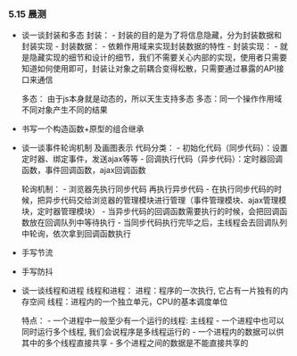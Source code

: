 ### 5.15 晨测
- 谈一谈封装和多态
    封装：
        - 封装的目的是为了将信息隐藏，分为封装数据和封装实现
        - 封装数据：
            - 依赖作用域来实现封装数据的特性
        - 封装实现：
            - 就是隐藏实现的细节和设计的细节，我们不需要关心内部的实现，使用者只需要知道如何使用即可，封装让对象之前耦合变得松散，只需要通过暴露的API接口来通信

    多态：
        由于js本身就是动态的，所以天生支持多态
        多态：同一个操作作用域不同对象产生不同的结果

- 书写一个构造函数+原型的组合继承


- 谈一谈事件轮询机制 及画图表示
    代码分类：
        - 初始化代码（同步代码）：设置定时器、绑定事件，发送ajax等等
        - 回调执行代码（异步代码）：定时器回调函数，事件回调函数，ajax回调函数
    
    轮询机制：
        - 浏览器先执行同步代码 再执行异步代码
        - 在执行同步代码的时候，把异步代码交给浏览器的管理模块进行管理（事件管理模块、ajax管理模块，定时器管理模块）
        - 当异步代码的回调函数需要执行的时候，会把回调函数放在回调队列中等待执行
        - 当同步代码执行完毕之后，主线程会去回调队列中轮询，依次拿到回调函数执行

- 手写节流

- 手写防抖

- 谈一谈线程和进程
    线程和进程：
        进程：程序的一次执行, 它占有一片独有的内存空间
        线程：进程内的一个独立单元，CPU的基本调度单位

    特点：
        - 一个进程中一般至少有一个运行的线程: 主线程
        - 一个进程中也可以同时运行多个线程, 我们会说程序是多线程运行的
        - 一个进程内的数据可以供其中的多个线程直接共享
        - 多个进程之间的数据是不能直接共享的

